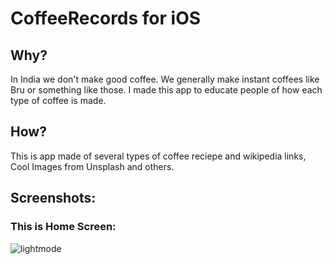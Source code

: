 # CoffeeRecords for iOS

## Why?
In India we don't make good coffee. We generally make instant coffees like Bru or something like those. I made this app to educate people of how each type of coffee is made.

## How?
This is app made of several types of coffee reciepe and wikipedia links, Cool Images from Unsplash and others.

## Screenshots:

### This is Home Screen:

![lightmode](https://imgur.com/egVrrbk)
